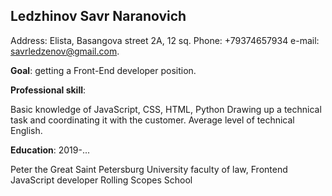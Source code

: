 ## Ledzhinov Savr Naranovich
Address: Elista, Basangova street 2A, 12 sq.
Phone: +79374657934
e-mail: savrledzenov@gmail.com. 

**Goal**: getting a Front-End developer position.


**Professional skill**:


Basic knowledge of JavaScript, CSS, HTML, Python
Drawing up a technical task and coordinating it with the customer.
Average level of technical English.


**Education**: 2019-... 


Peter the Great Saint Petersburg University faculty of law, 
Frontend JavaScript developer Rolling Scopes School